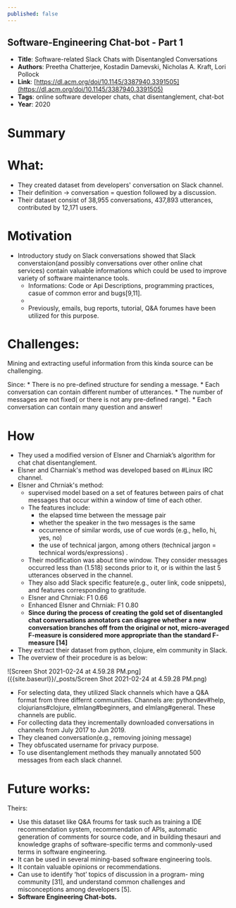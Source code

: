 ```yaml
---
published: false
---
```

## Software-Engineering Chat-bot - Part 1

* **Title**: Software-related Slack Chats with Disentangled Conversations
* **Authors**: Preetha Chatterjee, Kostadin Damevski, Nicholas A. Kraft, Lori Pollock
* **Link**: [https://dl.acm.org/doi/10.1145/3387940.3391505](https://dl.acm.org/doi/10.1145/3387940.3391505)
* **Tags**: online software developer chats, chat disentanglement, chat-bot
* **Year**: 2020

# Summary


# What:
* They created dataset from developers' conversation on Slack channel.
* Their definition -> conversation = question followed by a discussion.
* Their dataset consist of 38,955 conversations, 437,893 utterances, contributed by 12,171 users.
# Motivation
* Introductory study on Slack conversations showed that Slack converstaion(and possibly conversations over other online chat services) contain valuable informations which could be used to improve variety of software maintenance tools. 
	* Informations: Code or Api Descriptions, programming practices, casue of common error and bugs[9,11]. 
    * 
	* Previously, emails, bug reports, tutorial, Q&A forumes have been utilized for this purpose. 
    
# Challenges:
Mining and extracting useful information from this kinda source can be challenging.

Since:
    * There is no pre-defined structure for sending a message.
    * Each conversation can contain different number of utterances.
    * The number of messages are not fixed( or there is not any pre-defined range).
    * Each conversation can contain many question and answer!
    
    
# How

* They used a modified version of Elsner and Charniak’s algorithm for chat chat disentanglement.
* Elsner and Charniak's method was developed based on #Linux IRC channel.
* Elsner and Chrniak's method:
	* supervised model based on a set of features between pairs of chat messages that occur within a window of time of each other.
    * The features include: 
    	* the elapsed time between the message pair
        * whether the speaker in the two messages is the same
        * occurrence of similar words, use of cue words (e.g., hello, hi, yes, no)
        * the use of technical jargon, among others (technical jargon = technical words/expressions) . 
	* Their modification was about time window. They consider messages occurred less than (1.518) seconds prior to it, or is within the last 5 utterances observed in the channel.
	* They also add Slack specific feature(e.g., outer link, code snippets), and features corresponding to gratitude.
    * Elsner and Chrniak: F1 0.66
    * Enhanced Elsner and Chrniak: F1 0.80
    * **Since during the process of creating the gold set of disentangled chat conversations annotators can disagree whether a new conversation branches off from the original or not, micro-averaged F-measure is considered more appropriate than the standard F-measure [14]**
* They extract their dataset from python, clojure, elm community in Slack.
* The overview of their procedure is as below: 

![Screen Shot 2021-02-24 at 4.59.28 PM.png]({{site.baseurl}}/_posts/Screen Shot 2021-02-24 at 4.59.28 PM.png)

* For selecting data, they utilized Slack channels which have a Q&A format from three differnt communities. Channels are: pythondev#help, clojurians#clojure, elmlang#beginners, and elmlang#general. These channels are public.
* For collecting data they incrementally downloaded conversations in channels from July 2017 to Jun 2019.
* They cleaned conversation(e.g., removing joining message)
* They obfuscated username for privacy purpose.
* To use disentanglement methods they manually annotated 500 messages from each slack channel.

# Future works:
Theirs:

* Use this dataset like Q&A froums for task such as training a IDE recommendation system, recommendation of APIs, automatic generation of comments for source code, and in building thesauri and knowledge graphs of software-specific terms and commonly-used terms in software engineering.
* It can be used in several mining-based software engineering tools.
* It contain valuable opinions or recommendations.
* Can use to identify ‘hot’ topics of discussion in a program- ming community [31], and understand common challenges and misconceptions among developers [5].
* **Software Engineering Chat-bots.**
